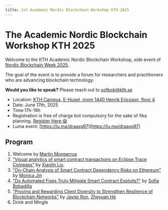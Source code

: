 ```yaml
---
title: 1st Academic Nordic Blockchain Workshop KTH 2025
---
```


<meta name="og:description" content="KTH hosts the Academic Nordic Blockchain Workshop side event for Nordic Blockchain Week. Check out our link to know more!">
<meta property="og:url" content="https://chains.proj.kth.se/academic-nordic-blockchain-workshop-1">
<meta property="og:image" content="https://avatars.githubusercontent.com/u/104410944?s=200&v=4">

# The Academic Nordic Blockchain Workshop KTH 2025

Welcome to the KTH Academic Nordic Blockchain Workshop, side event of [Nordic Blockchain Week 2025](https://www.nordicblockchain.com/conference-2025).

The goal of the event is to provide a forum for researchers and practitioners who are advancing blockchain technology. 


**Would you like to speak?** Please reach out to sofbob@kth.se

* Location: [KTH Campus, E-Huset, room 1440 Henrik Ericsson, floor 4](https://www.kth.se/places/room/id/e6d61e30-d6c4-48e4-b6d4-4ee5ed784ff5)
* Date: June 17th, 2025
* Time:17h-19h
* Registration is free of charge but compulsory for the sake of fika planning. [Register Here 😄]( https://www.kth.se/form/683044a7abf5039dd6c4c525)
* Luma event: [https://lu.ma/draaxg97](https://lu.ma/draaxg97)

## Program

1. Welcome by [Martin Monperrus](https://www.monperrus.net/martin/)
2. ["Visual analytics of smart contract transactions on Eclipse Trace Compass"](https://conf.researchr.org/details/saner-2025/saner-2025-tool-demo-track/4/ContractViz-Extending-Eclipse-Trace-Compass-for-Smart-Contract-Transaction-Analysis) by [Xiaolin Liu](https://www.kth.se/profile/xiaolinl). 
3. ["On-Chain Analysis of Smart Contract Dependency Risks on Ethereum"](https://arxiv.org/abs/2503.19548)  by [Monica Jin](https://www.kth.se/profile/mjin?l=en)
4. ["Do Automated Fixes Truly Mitigate Smart Contract Exploits?"](https://arxiv.org/abs/2501.04600) by [Sofia Bobadilla](https://www.kth.se/profile/sofbob?l=en)
5. ["Proving and Rewarding Client Diversity to Strengthen Resilience of Blockchain Networks"](https://arxiv.org/abs/2411.18401) by [Javier Ron](https://www.kth.se/profile/javierro), [Zheyuan He](https://hzysvilla.github.io/)
6. Drink and Mingle
